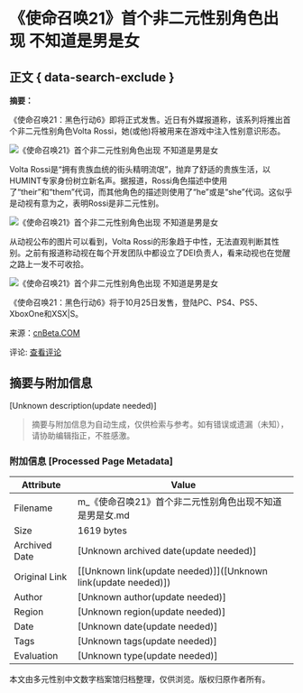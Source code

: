 # 《使命召唤21》首个非二元性别角色出现 不知道是男是女

## 正文 { data-search-exclude }


**摘要：**

《使命召唤21：黑色行动6》即将正式发售。近日有外媒报道称，该系列将推出首个非二元性别角色Volta Rossi，她(或他)将被用来在游戏中注入性别意识形态。

![《使命召唤21》首个非二元性别角色出现 不知道是男是女](https://img.3dmgame.com/uploads/images/news/20241024/1729728255_362946.jpg)

Volta Rossi是“拥有贵族血统的街头精明流氓”，抛弃了舒适的贵族生活，以HUMINT专家身份树立新名声。据报道，Rossi角色描述中使用了“their”和“them”代词，而其他角色的描述则使用了“he”或是“she”代词。这似乎是动视有意为之，表明Rossi是非二元性别。

![《使命召唤21》首个非二元性别角色出现 不知道是男是女](https://img.3dmgame.com/uploads/images/news/20241024/1729728255_187323.jpg)

从动视公布的图片可以看到，Volta Rossi的形象趋于中性，无法直观判断其性别。之前有报道称动视在每个开发团队中都设立了DEI负责人，看来动视也在觉醒之路上一发不可收拾。

![《使命召唤21》首个非二元性别角色出现 不知道是男是女](https://img.3dmgame.com/uploads/images/news/20241024/1729728255_757286.jpg)

《使命召唤21：黑色行动6》将于10月25日发售，登陆PC、PS4、PS5、XboxOne和XSX|S。

来源：[cnBeta.COM](http://www.cnbeta.com)

评论: [查看评论](https://www.febbox.com/cnbeta)
<!-- tcd_original_link https://m.cnbeta.com.tw/view/1450318.htm -->


## 摘要与附加信息

<!-- tcd_abstract -->
[Unknown description(update needed)]
<!-- tcd_abstract_end -->

> 摘要与附加信息为自动生成，仅供检索与参考。如有错误或遗漏（未知），请协助编辑指正，不胜感激。

### 附加信息 [Processed Page Metadata]

| Attribute       | Value                                  |
|-----------------|----------------------------------------|
| Filename        | m_《使命召唤21》首个非二元性别角色出现不知道是男是女.md                             |
| Size            | 1619 bytes                           |
| Archived Date   | [Unknown archived date(update needed)]                             |
| Original Link   | [[Unknown link(update needed)]]([Unknown link(update needed)])                       |
| Author          | [Unknown author(update needed)]                               |
| Region          | [Unknown region(update needed)]                               |
| Date            | [Unknown date(update needed)]                                 |
| Tags            | [Unknown tags(update needed)]                                 |
| Evaluation            | [Unknown type(update needed)]                                 |
<!-- tcd_table_end -->

本文由多元性别中文数字档案馆归档整理，仅供浏览。版权归原作者所有。
